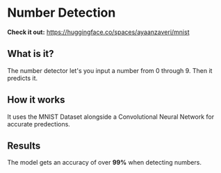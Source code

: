 # Number Detection

**Check it out:** https://huggingface.co/spaces/ayaanzaveri/mnist

## What is it?
The number detector let's you input a number from 0 through 9. Then it predicts it.

## How it works
It uses the MNIST Dataset alongside a Convolutional Neural Network for accurate predections.

## Results
The model gets an accuracy of over **99%** when detecting numbers.
